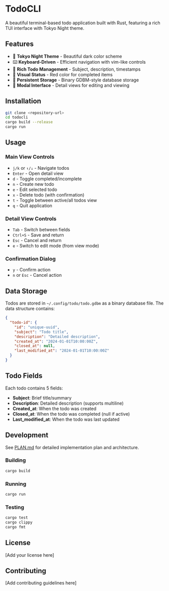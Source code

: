 # TodoCLI

A beautiful terminal-based todo application built with Rust, featuring a rich TUI interface with Tokyo Night theme.

## Features

- 🎨 **Tokyo Night Theme** - Beautiful dark color scheme
- ⌨️ **Keyboard-Driven** - Efficient navigation with vim-like controls
- 📝 **Rich Todo Management** - Subject, description, timestamps
- 🔴 **Visual Status** - Red color for completed items
- 💾 **Persistent Storage** - Binary GDBM-style database storage
- 🎯 **Modal Interface** - Detail views for editing and viewing

## Installation

```bash
git clone <repository-url>
cd todocli
cargo build --release
cargo run
```

## Usage

### Main View Controls
- `j/k` or `↑/↓` - Navigate todos
- `Enter` - Open detail view
- `d` - Toggle completed/incomplete
- `n` - Create new todo
- `e` - Edit selected todo
- `x` - Delete todo (with confirmation)
- `t` - Toggle between active/all todos view
- `q` - Quit application

### Detail View Controls
- `Tab` - Switch between fields
- `Ctrl+S` - Save and return
- `Esc` - Cancel and return
- `e` - Switch to edit mode (from view mode)

### Confirmation Dialog
- `y` - Confirm action
- `n` or `Esc` - Cancel action

## Data Storage

Todos are stored in `~/.config/todo/todo.gdbm` as a binary database file. The data structure contains:

```json
{
  "todo-id": {
    "id": "unique-uuid",
    "subject": "Todo title",
    "description": "Detailed description",
    "created_at": "2024-01-01T10:00:00Z",
    "closed_at": null,
    "last_modified_at": "2024-01-01T10:00:00Z"
  }
}
```

## Todo Fields

Each todo contains 5 fields:
- **Subject**: Brief title/summary
- **Description**: Detailed description (supports multiline)
- **Created_at**: When the todo was created
- **Closed_at**: When the todo was completed (null if active)
- **Last_modified_at**: When the todo was last updated

## Development

See [PLAN.md](PLAN.md) for detailed implementation plan and architecture.

### Building
```bash
cargo build
```

### Running
```bash
cargo run
```

### Testing
```bash
cargo test
cargo clippy
cargo fmt
```

## License

[Add your license here]

## Contributing

[Add contributing guidelines here]